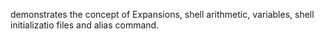 demonstrates the concept of Expansions, shell arithmetic, variables, shell initializatio files and alias command.